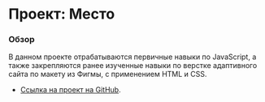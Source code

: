 # Проект: Место

### Обзор

В данном проекте отрабатываются первичные навыки по JavaScript, а также закрепляются ранее изученные навыки по верстке адаптивного сайта по макету из Фигмы, с применением HTML и CSS.

* [Ссылка на проект на GitHub](https://marla202101.github.io/mesto).